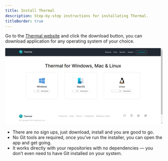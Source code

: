 ```yaml
---
title: Install Thermal
description: Step-by-step instructions for installating Thermal.
titleBorder: true
---
```


Go to the [Thermal website](/) and click the download button, you can download application for any operating system of your choice.

![Download page screenshot](./images/download-page.png)

- There are no sign ups, just download, install and you are good to go.
- No Git tools are required, once you’ve run the installer, you can open the app and get going.
- It works directly with your repositories with no dependencies — you don’t even need to have Git installed on your system.
